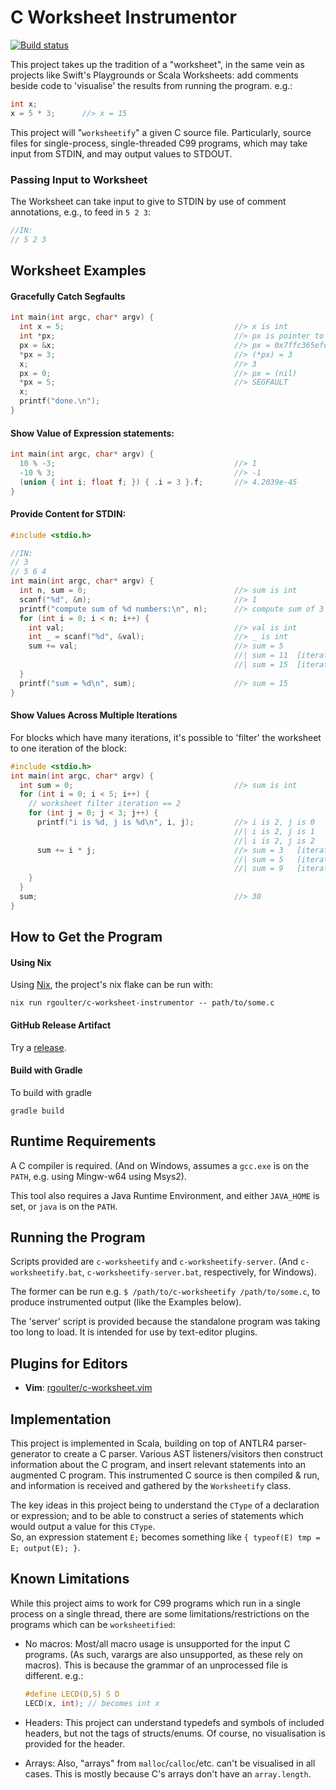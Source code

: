 # C Worksheet Instrumentor

[![Build status](https://ci.appveyor.com/api/projects/status/up4pg5n0le22t3t5/branch/master?svg=true)](https://ci.appveyor.com/project/rgoulter/c-worksheet-instrumentor/branch/master)

This project takes up the tradition of a "worksheet", in the same vein as
projects like Swift's Playgrounds or Scala Worksheets: add comments beside code to 'visualise' the
results from running the program. e.g.:

```c
int x;
x = 5 * 3;      //> x = 15
```

This project will "`worksheetify`" a given C source file. Particularly, source
files for single-process, single-threaded C99 programs, which may take input
from STDIN, and may output values to STDOUT.

### Passing Input to Worksheet

The Worksheet can take input to give to STDIN by use of comment annotations,
e.g., to feed in `5 2 3`:

```c
//IN:
// 5 2 3
```

## Worksheet Examples

#### Gracefully Catch Segfaults

```c
int main(int argc, char* argv) {
  int x = 5;                                      //> x is int
  int *px;                                        //> px is pointer to int
  px = &x;                                        //> px = 0x7ffc365efd5c = 5
  *px = 3;                                        //> (*px) = 3
  x;                                              //> 3
  px = 0;                                         //> px = (nil)
  *px = 5;                                        //> SEGFAULT
  x;
  printf("done.\n");
}
```

#### Show Value of Expression statements:

```c
int main(int argc, char* argv) {
  10 % -3;                                        //> 1
  -10 % 3;                                        //> -1
  (union { int i; float f; }) { .i = 3 }.f;       //> 4.2039e-45
}
```

#### Provide Content for STDIN:

```c
#include <stdio.h>

//IN:
// 3
// 5 6 4
int main(int argc, char* argv) {
  int n, sum = 0;                                 //> sum is int
  scanf("%d", &n);                                //> 1
  printf("compute sum of %d numbers:\n", n);      //> compute sum of 3 numbers:
  for (int i = 0; i < n; i++) {
    int val;                                      //> val is int
    int _ = scanf("%d", &val);                    //> _ is int
    sum += val;                                   //> sum = 5
                                                  //| sum = 11  [iteration:1]
                                                  //| sum = 15  [iteration:2]
  }
  printf("sum = %d\n", sum);                      //> sum = 15
}
```

#### Show Values Across Multiple Iterations

For blocks which have many iterations, it's possible to 'filter' the
worksheet to one iteration of the block:

```c
#include <stdio.h>
int main(int argc, char* argv) {
  int sum = 0;                                    //> sum is int
  for (int i = 0; i < 5; i++) {
    // worksheet filter iteration == 2
    for (int j = 0; j < 3; j++) {
      printf("i is %d, j is %d\n", i, j);         //> i is 2, j is 0	[iteration:6]
                                                  //| i is 2, j is 1	[iteration:7]
                                                  //| i is 2, j is 2	[iteration:8]
      sum += i * j;                               //> sum = 3	[iteration:6]
                                                  //| sum = 5	[iteration:7]
                                                  //| sum = 9	[iteration:8]
    }
  }
  sum;                                            //> 30
}
```

## How to Get the Program

#### Using Nix

Using [Nix](https://nixos.org/), the project's nix flake can be run with:

```
nix run rgoulter/c-worksheet-instrumentor -- path/to/some.c
```

#### GitHub Release Artifact

Try a [release](https://github.com/rgoulter/c-worksheet-instrumentor/releases).

#### Build with Gradle

To build with gradle

```
gradle build
```

## Runtime Requirements

A C compiler is required. (And on Windows, assumes a `gcc.exe` is on the
`PATH`, e.g. using Mingw-w64 using Msys2).

This tool also requires a Java Runtime Environment, and either `JAVA_HOME`
is set, or `java` is on the `PATH`.

## Running the Program

Scripts provided are `c-worksheetify` and `c-worksheetify-server`. (And
`c-worksheetify.bat`, `c-worksheetify-server.bat`, respectively, for Windows).  

The former can be run e.g. `$ /path/to/c-worksheetify /path/to/some.c`, to
produce instrumented output (like the Examples below).  

The 'server' script is provided because the standalone program was taking too
long to load. It is intended for use by text-editor plugins.

## Plugins for Editors

* **Vim**:
  [rgoulter/c-worksheet.vim](https://github.com/rgoulter/c-worksheet.vim)

## Implementation

This project is implemented in Scala, building on top of ANTLR4
parser-generator to create a C parser. Various AST listeners/visitors then
construct information about the C program, and insert relevant statements into
an augmented C program. This instrumented C source is then compiled & run,
and information is received and gathered by the `Worksheetify` class.

The key ideas in this project being to understand the `CType` of a declaration
or expression; and to be able to construct a series of statements which would
output a value for this `CType`.  
So, an expression statement `E;` becomes something like `{ typeof(E) tmp = E;
output(E); }`.

## Known Limitations

While this project aims to work for C99 programs which run in a single process
on a single thread, there are some limitations/restrictions on the programs
which can be `worksheetified`:

* No macros: Most/all macro usage is unsupported for the input C programs.
    (As such, varargs are also unsupported, as these rely on macros). This is
    because the grammar of an unprocessed file is different. e.g.:

    ```c
    #define LECD(D,S) S D
    LECD(x, int); // becomes int x
    ```

* Headers: This project can understand typedefs and symbols of included
    headers, but not the tags of structs/enums. Of course, no visualisation
    is provided for the header.

* Arrays: Also, "arrays" from `malloc`/`calloc`/etc. can't be visualised in all
    cases. This is mostly because C's arrays don't have an `array.length`.
